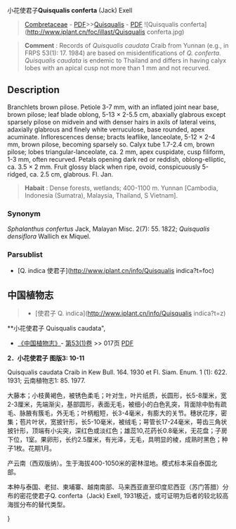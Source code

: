小花使君子**Quisqualis conferta** (Jack) Exell

> [Combretaceae](http://www.iplant.cn/info/Combretaceae?t=foc) - [PDF](http://www.iplant.cn/foc/pdf/Combretaceae.pdf)>>[Quisqualis](http://www.iplant.cn/info/Quisqualis?t=foc) - [PDF](http://www.iplant.cn/foc/pdf/Quisqualis.pdf)
![Quisqualis conferta](http://www.iplant.cn/foc/illast/Quisqualis conferta.jpg)


> **Comment** : 
> Records of *Quisqualis caudata* Craib from Yunnan (e.g., in FRPS 53(1): 17. 1984) are based on misidentifications of *Q. conferta*. *Quisqualis caudata* is endemic to Thailand and differs in having calyx lobes with an apical cusp not more than 1 mm and not recurved.

## Description

Branchlets brown pilose. Petiole 3-7 mm, with an inflated joint near base, brown pilose; leaf blade oblong, 5-13 × 2-5.5 cm, abaxially glabrous except sparsely pilose on midvein and with denser hairs in axils of lateral veins, adaxially glabrous and finely white verruculose, base rounded, apex acuminate. Inflorescences dense; bracts leaflike, lanceolate, 5-12 × 2-4 mm, brown pilose, becoming sparsely so. Calyx tube 1.7-2.4 cm, brown pilose; lobes triangular-lanceolate, ca. 2 mm, apex cuspidate, cusp filiform, 1-3 mm, often recurved. Petals opening dark red or reddish, oblong-elliptic, ca. 3.5 × 2 mm. Fruit glossy black when ripe, ovoid, conspicuously 5-ridged, ca. 2.5 cm, glabrous. Fl. Jan.


> **Habait** : 
> Dense forests, wetlands; 400-1100 m. Yunnan [Cambodia, Indonesia (Sumatra), Malaysia, Thailand, S Vietnam].

### Synonym
*Sphalanthus confertus* Jack, Malayan Misc. 2(7): 55. 1822; *Quisqualis densiflora* Wallich ex Miquel.

### Parsublist

* [Q.  indica  使君子](http://www.iplant.cn/info/Quisqualis indica?t=foc)

## 中国植物志

> * [使君子  Q.  indica](http://www.iplant.cn/info/Quisqualis indica?t=z)


**小花使君子 Quisqualis caudata",

* [《中国植物志》](http://www.iplant.cn/frps)- [第53(1)卷](http://www.iplant.cn/frps/vol/53(1)) >> 017页 [PDF](http://www.iplant.cn/frps/pdf/53(1)/017a.PDF)


**2．小花使君子 图版3: 10-11**

Quisqualis caudata Craib in Kew Bull. 164. 1930 et Fl. Siam. Enum. 1 (1): 622. 1931; 云南植物志1: 85. 1977.

大藤本；小枝黄褐色，被锈色柔毛；叶对生，叶片纸质，长圆形，长5-8厘米，宽2-3厘米，先端渐尖，基部圆形，表面无毛，被细小的白色乳突，背面除中肋有疏毛、脉腋有簇毛，外无毛；叶柄粗短，长3-4毫米，有膨大的关节。穗状花序，密集；苞片叶状，宽披针形，长5-10毫米，被绒毛；萼管长17-24毫米，萼齿三角状披针形，顶端有小尖突，深红色或淡红色；雄蕊10,花药长0.8毫米，无花盘；子房下位，1室。果卵形，长约2.5厘米，有光泽，无毛，具明显的棱，成熟时黑色；种子1枚。花期1月。

产云南（西双版纳）。生于海拔400-1050米的密林湿地。模式标本采自泰国北部。

本种与泰国、老挝、柬埔寨、越南南部、马来西亚直至印度尼西亚（苏门答腊）分布的密花使君子Q. conferta（Jack) Exell, 1931极近，或可证明为后者的较北较高海拔分布的替代类型。

}